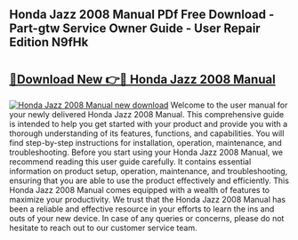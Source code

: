 ## Honda Jazz 2008 Manual PDf Free Download - Part-gtw Service Owner Guide - User Repair Edition N9fHk

# <h2><a href="http://bc98864.oget.top/?id=Honda+Jazz+2008+Manual">🔗Download New 👉🔴 Honda Jazz 2008 Manual</a></h2>

[![Honda Jazz 2008 Manual new download](https://i.imgur.com/5g1atiW.png)](http://bc98864.oget.top/?id=Honda+Jazz+2008+Manual)
Welcome to the user manual for your newly delivered Honda Jazz 2008 Manual. This comprehensive guide is intended to help you get started with your product and provide you with a thorough understanding of its features, functions, and capabilities. You will find step-by-step instructions for installation, operation, maintenance, and troubleshooting. Before you start using your Honda Jazz 2008 Manual, we recommend reading this user guide carefully. It contains essential information on product setup, operation, maintenance, and troubleshooting, ensuring that you are able to use the product effectively and efficiently. This Honda Jazz 2008 Manual comes equipped with a wealth of features to maximize your productivity. We trust that the Honda Jazz 2008 Manual has been a reliable and effective resource in your efforts to learn the ins and outs of your new device. In case of any queries or concerns, please do not hesitate to reach out to our customer service team.

